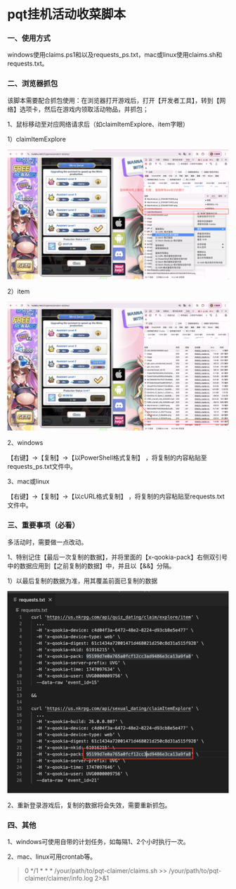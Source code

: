 # pqt挂机活动收菜脚本

### 一、使用方式

windows使用claims.ps1和以及requests_ps.txt，mac或linux使用claims.sh和requests.txt。

### 二、浏览器抓包 

该脚本需要配合抓包使用：在浏览器打开游戏后，打开【开发者工具】，转到【网络】选项卡，然后在游戏内领取活动物品，并抓包；

1、鼠标移动至对应网络请求后（如claimItemExplore、item字眼）

1）claimItemExplore

![image](./images/ca935e1fd05647a4b81271ae19c2359b.png)

2）item

![image](./images/00e371330fcae50df0c945763b9b2f49.png)

2、windows

【右键】->【复制】->【以PowerShell格式复制】 ，将复制的内容粘贴至requests_ps.txt文件中。

3、mac或linux

【右键】->【复制】->【以cURL格式复制】 ，将复制的内容粘贴至requests.txt文件中。

### 三、重要事项（必看）

多活动时，需要做一点改动。

1、特别记住【最后一次复制的数据】，并将里面的【x-qookia-pack】右侧双引号中的数据应用到【之前复制的数据】中，并且以【&&】分隔。

1）以最后复制的数据为准，用其覆盖前面已复制的数据

![image](./images/7921ACEC75A995AE7076C0EBDB1E4B06.png)

2、重新登录游戏后，复制的数据将会失效，需要重新抓包。

### 四、其他

1、windows可使用自带的计划任务，如每隔1、2个小时执行一次。

2、mac、linux可用crontab等。

> 0 */1 * * * /your/path/to/pqt-claimer/claims.sh >> /your/path/to/pqt-claimer/claimer/info.log 2>&1